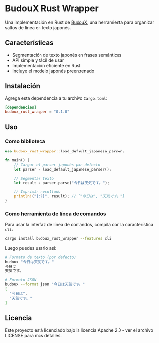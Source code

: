 # BudouX Rust Wrapper

Una implementación en Rust de [BudouX](https://github.com/google/budoux), una herramienta para organizar saltos de línea en texto japonés.

## Características

- Segmentación de texto japonés en frases semánticas
- API simple y fácil de usar
- Implementación eficiente en Rust
- Incluye el modelo japonés preentrenado

## Instalación

Agrega esta dependencia a tu archivo `Cargo.toml`:

```toml
[dependencies]
budoux_rust_wrapper = "0.1.0"
```

## Uso

### Como biblioteca

```rust
use budoux_rust_wrapper::load_default_japanese_parser;

fn main() {
    // Cargar el parser japonés por defecto
    let parser = load_default_japanese_parser();

    // Segmentar texto
    let result = parser.parse("今日は天気です。");

    // Imprimir resultado
    println!("{:?}", result); // ["今日は", "天気です。"]
}
```

### Como herramienta de línea de comandos

Para usar la interfaz de línea de comandos, compila con la característica `cli`:

```bash
cargo install budoux_rust_wrapper --features cli
```

Luego puedes usarlo así:

```bash
# Formato de texto (por defecto)
budoux "今日は天気です。"
今日は
天気です。

# Formato JSON
budoux --format json "今日は天気です。"
[
  "今日は",
  "天気です。"
]
```

## Licencia

Este proyecto está licenciado bajo la licencia Apache 2.0 - ver el archivo LICENSE para más detalles.

